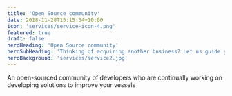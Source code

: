 ```yaml
---
title: 'Open Source community'
date: 2018-11-28T15:15:34+10:00
icon: 'services/service-icon-4.png'
featured: true
draft: false
heroHeading: 'Open Source community'
heroSubHeading: 'Thinking of acquiring another business? Let us guide you through the process.'
heroBackground: 'services/service2.jpg'
---
```


An open-sourced community of developers who are continually working on developing solutions to improve your vessels
